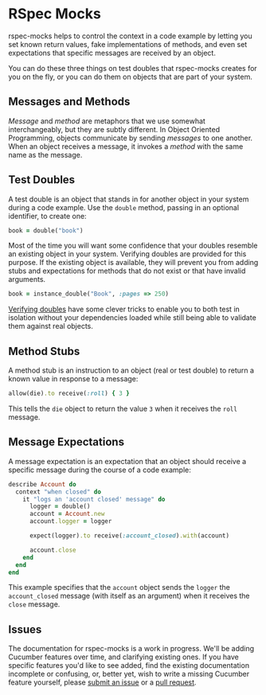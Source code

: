 # RSpec Mocks

rspec-mocks helps to control the context in a code example by letting you set known return
values, fake implementations of methods, and even set expectations that specific messages
are received by an object.

You can do these three things on test doubles that rspec-mocks creates for you on the fly, or
you can do them on objects that are part of your system.

## Messages and Methods

_Message_ and _method_ are metaphors that we use somewhat interchangeably, but they are
subtly different.  In Object Oriented Programming, objects communicate by sending
_messages_ to one another. When an object receives a message, it invokes a _method_ with the
same name as the message.

## Test Doubles

A test double is an object that stands in for another object in your system during a code
example. Use the `double` method, passing in an optional identifier, to create one:

```ruby
book = double("book")
```

Most of the time you will want some confidence that your doubles resemble an existing
object in your system. Verifying doubles are provided for this purpose. If the existing object
is available, they will prevent you from adding stubs and expectations for methods that do
not exist or that have invalid arguments.

```ruby
book = instance_double("Book", :pages => 250)
```

[Verifying doubles](./rspec-mocks/verifying-doubles) have some clever tricks to enable you to both test in isolation without your
dependencies loaded while still being able to validate them against real objects.

## Method Stubs

A method stub is an instruction to an object (real or test double) to return a
known value in response to a message:

```ruby
allow(die).to receive(:roll) { 3 }
```

This tells the `die` object to return the value `3` when it receives the `roll` message.

## Message Expectations

A message expectation is an expectation that an object should receive a specific message
during the course of a code example:

```ruby
describe Account do
  context "when closed" do
    it "logs an 'account closed' message" do
      logger = double()
      account = Account.new
      account.logger = logger

      expect(logger).to receive(:account_closed).with(account)

      account.close
    end
  end
end
```

This example specifies that the `account` object sends the `logger` the `account_closed`
message (with itself as an argument) when it receives the `close` message.

## Issues

The documentation for rspec-mocks is a work in progress. We'll be adding Cucumber
features over time, and clarifying existing ones. If you have specific features you'd like to see
added, find the existing documentation incomplete or confusing, or, better yet, wish to write
a missing Cucumber feature yourself, please [submit an issue](http://github.com/rspec/rspec-mocks/issues) or a [pull request](http://github.com/rspec/rspec-mocks).
